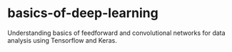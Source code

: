 # basics-of-deep-learning
Understanding basics of feedforward and convolutional networks for data analysis using Tensorflow and Keras.
